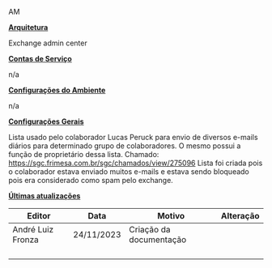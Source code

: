 AM

**<u>Arquitetura</u>**

Exchange admin center

**<u>Contas de Serviço</u>**

n/a

**<u>Configurações do Ambiente</u>**

n/a

**<u>Configurações Gerais</u>**

Lista usado pelo colaborador Lucas Peruck para envio de diversos e-mails diários para determinado grupo de colaboradores. O mesmo possui a função de proprietário dessa lista.
Chamado: <https://sgc.frimesa.com.br/sgc/chamados/view/275096>
Lista foi criada pois o colaborador estava enviado muitos e-mails e estava sendo bloqueado pois era considerado como spam pelo exchange.

**<u>Últimas atualizações</u>**  

| Editor            | Data       | Motivo                  | Alteração |
|-------------------|------------|-------------------------|-----------|
| André Luiz Fronza | 24/11/2023 | Criação da documentação |          |
|                   |            |                         |           |
|                   |            |                         |           |
|                   |            |                         |           |
|                   |            |                         |           |


